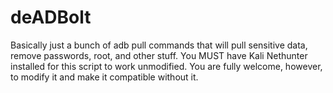 deADBolt
========

Basically just a bunch of adb pull commands that will pull sensitive data, remove passwords, root, and other stuff. You MUST have Kali Nethunter installed for this script to work unmodified. You are fully welcome, however, to modify it and make it compatible without it.
